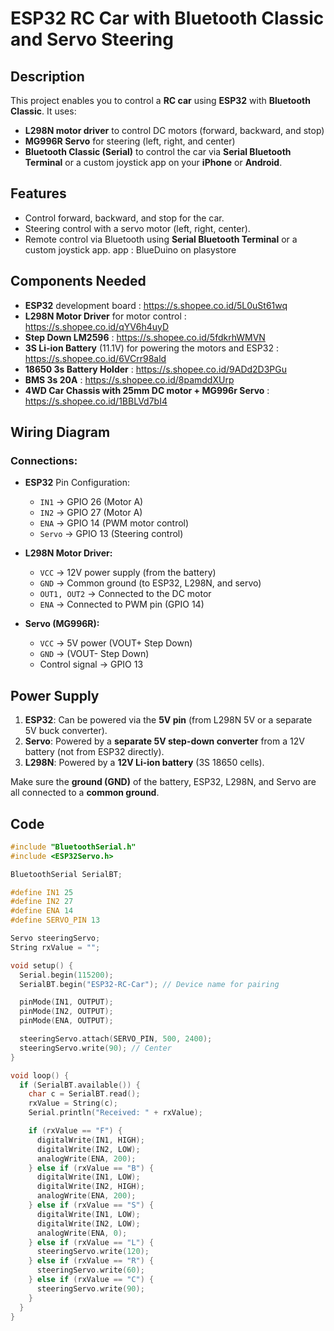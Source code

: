 # ESP32 RC Car with Bluetooth Classic and Servo Steering

## Description

This project enables you to control a **RC car** using **ESP32** with **Bluetooth Classic**. It uses:
- **L298N motor driver** to control DC motors (forward, backward, and stop)
- **MG996R Servo** for steering (left, right, and center)
- **Bluetooth Classic (Serial)** to control the car via **Serial Bluetooth Terminal** or a custom joystick app on your **iPhone** or **Android**.

## Features
- Control forward, backward, and stop for the car.
- Steering control with a servo motor (left, right, center).
- Remote control via Bluetooth using **Serial Bluetooth Terminal** or a custom joystick app. app : BlueDuino on plasystore

## Components Needed
- **ESP32** development board : https://s.shopee.co.id/5L0uSt61wq
- **L298N Motor Driver** for motor control : https://s.shopee.co.id/qYV6h4uyD
- **Step Down LM2596** : https://s.shopee.co.id/5fdkrhWMVN
- **3S Li-ion Battery** (11.1V) for powering the motors and ESP32 : https://s.shopee.co.id/6VCrr98ald
- **18650 3s Battery Holder** : https://s.shopee.co.id/9ADd2D3PGu
- **BMS 3s 20A** : https://s.shopee.co.id/8pamddXUrp
- **4WD Car Chassis with 25mm DC motor + MG996r Servo** : https://s.shopee.co.id/1BBLVd7bI4

## Wiring Diagram

### Connections:

- **ESP32** Pin Configuration:
  - `IN1` → GPIO 26 (Motor A)
  - `IN2` → GPIO 27 (Motor A)
  - `ENA` → GPIO 14 (PWM motor control)
  - `Servo` → GPIO 13 (Steering control)

- **L298N Motor Driver:**
  - `VCC` → 12V power supply (from the battery)
  - `GND` → Common ground (to ESP32, L298N, and servo)
  - `OUT1, OUT2` → Connected to the DC motor
  - `ENA` → Connected to PWM pin (GPIO 14)

- **Servo (MG996R):**
  - `VCC` → 5V power (VOUT+ Step Down)
  - `GND` → (VOUT- Step Down)
  - Control signal → GPIO 13

## Power Supply

1. **ESP32**: Can be powered via the **5V pin** (from L298N 5V or a separate 5V buck converter).
2. **Servo**: Powered by a **separate 5V step-down converter** from a 12V battery (not from ESP32 directly).
3. **L298N**: Powered by a **12V Li-ion battery** (3S 18650 cells).

Make sure the **ground (GND)** of the battery, ESP32, L298N, and Servo are all connected to a **common ground**.

## Code

```cpp
#include "BluetoothSerial.h"
#include <ESP32Servo.h>

BluetoothSerial SerialBT;

#define IN1 25
#define IN2 27
#define ENA 14
#define SERVO_PIN 13

Servo steeringServo;
String rxValue = "";

void setup() {
  Serial.begin(115200);
  SerialBT.begin("ESP32-RC-Car"); // Device name for pairing

  pinMode(IN1, OUTPUT);
  pinMode(IN2, OUTPUT);
  pinMode(ENA, OUTPUT);

  steeringServo.attach(SERVO_PIN, 500, 2400);
  steeringServo.write(90); // Center
}

void loop() {
  if (SerialBT.available()) {
    char c = SerialBT.read();
    rxValue = String(c);
    Serial.println("Received: " + rxValue);

    if (rxValue == "F") {
      digitalWrite(IN1, HIGH);
      digitalWrite(IN2, LOW);
      analogWrite(ENA, 200);
    } else if (rxValue == "B") {
      digitalWrite(IN1, LOW);
      digitalWrite(IN2, HIGH);
      analogWrite(ENA, 200);
    } else if (rxValue == "S") {
      digitalWrite(IN1, LOW);
      digitalWrite(IN2, LOW);
      analogWrite(ENA, 0);
    } else if (rxValue == "L") {
      steeringServo.write(120);
    } else if (rxValue == "R") {
      steeringServo.write(60);
    } else if (rxValue == "C") {
      steeringServo.write(90);
    }
  }
}
